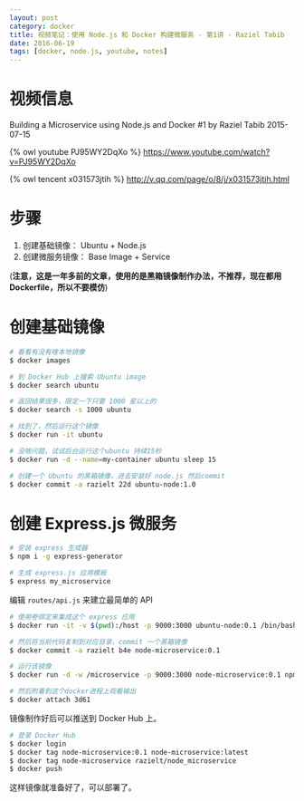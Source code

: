```yaml
---
layout: post
category: docker
title: 视频笔记：使用 Node.js 和 Docker 构建微服务 - 第1讲 - Raziel Tabib
date: 2016-06-19
tags: [docker, node.js, youtube, notes]
---
```


<!-- toc -->

# 视频信息

Building a Microservice using Node.js and Docker #1
by Raziel Tabib
2015-07-15

{% owl youtube PJ95WY2DqXo %}
<https://www.youtube.com/watch?v=PJ95WY2DqXo>

{% owl tencent x031573jtih %}
<http://v.qq.com/page/o/8/j/x031573jtih.html>

# 步骤

1. 创建基础镜像： Ubuntu + Node.js
2. 创建微服务镜像： Base Image + Service

(**注意，这是一年多前的文章，使用的是黑箱镜像制作办法，不推荐，现在都用 Dockerfile，所以不要模仿**)

# 创建基础镜像

```bash
# 看看有没有啥本地镜像
$ docker images

# 到 Docker Hub 上搜索 Ubuntu image
$ docker search ubuntu

# 返回结果很多，限定一下只要 1000 星以上的
$ docker search -s 1000 ubuntu

# 找到了，然后运行这个镜像
$ docker run -it ubuntu

# 没啥问题，试试后台运行这个ubuntu 持续15秒
$ docker run -d --name=my-container ubuntu sleep 15

# 创建一个 Ubuntu 的黑箱镜像，进去安装好 node.js 然后commit
$ docker commit -a razielt 22d ubuntu-node:1.0
```

# 创建 Express.js 微服务

```bash
# 安装 express 生成器
$ npm i -g express-generator

# 生成 express.js 应用模板
$ express my_microservice
```

编辑 `routes/api.js` 来建立最简单的 API

```bash
# 使用卷绑定来集成这个 express 应用
$ docker run -it -v $(pwd):/host -p 9000:3000 ubuntu-node:0.1 /bin/bash

# 然后将当前代码复制到对应目录，commit 一个黑箱镜像
$ docker commit -a razielt b4e node-microservice:0.1

# 运行该镜像
$ docker run -d -w /microservice -p 9000:3000 node-microservice:0.1 npm start

# 然后附着到这个docker进程上观看输出
$ docker attach 3d61
```

镜像制作好后可以推送到 Docker Hub 上。

```bash
# 登录 Docker Hub
$ docker login
$ docker tag node-microservice:0.1 node-microservice:latest
$ docker tag node-microservice razielt/node_microservice
$ docker push
```

这样镜像就准备好了，可以部署了。

